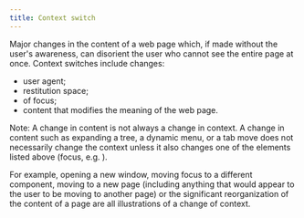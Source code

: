 ```yaml
---
title: Context switch
---
```


Major changes in the content of a web page which, if made without the user's awareness, can disorient the user who cannot see the entire page at once. Context switches include changes:

- user agent;
- restitution space;
- of focus;
- content that modifies the meaning of the web page.

Note: A change in content is not always a change in context. A change in content such as expanding a tree, a dynamic menu, or a tab move does not necessarily change the context unless it also changes one of the elements listed above (focus, e.g. ).

For example, opening a new window, moving focus to a different component, moving to a new page (including anything that would appear to the user to be moving to another page) or the significant reorganization of the content of a page are all illustrations of a change of context.
